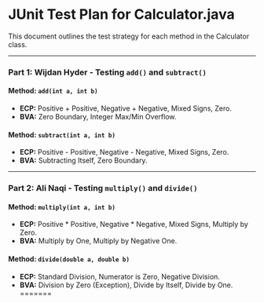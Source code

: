 # JUnit Test Plan for Calculator.java

This document outlines the test strategy for each method in the Calculator class.

---

### **Part 1: Wijdan Hyder - Testing `add()` and `subtract()`**

#### **Method: `add(int a, int b)`**

* **ECP:** Positive + Positive, Negative + Negative, Mixed Signs, Zero.
* **BVA:** Zero Boundary, Integer Max/Min Overflow.

#### **Method: `subtract(int a, int b)`**

* **ECP:** Positive - Positive, Negative - Negative, Mixed Signs, Zero.
* **BVA:** Subtracting Itself, Zero Boundary.
---

### **Part 2: Ali Naqi - Testing `multiply()` and `divide()`**

#### **Method: `multiply(int a, int b)`**

* **ECP:** Positive * Positive, Negative * Negative, Mixed Signs, Multiply by Zero.
* **BVA:** Multiply by One, Multiply by Negative One.

#### **Method: `divide(double a, double b)`**

* **ECP:** Standard Division, Numerator is Zero, Negative Division.
* **BVA:** Division by Zero (Exception), Divide by Itself, Divide by One.
=======
